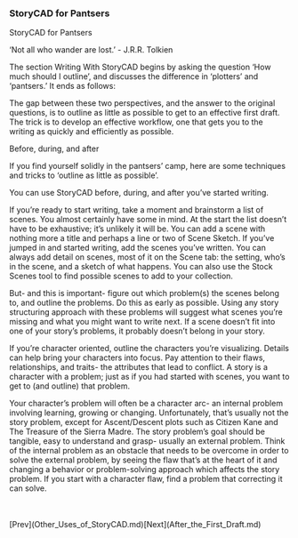 ### StoryCAD for Pantsers ###
StoryCAD for Pantsers <br/>

‘Not all who wander are lost.’ - J.R.R. Tolkien <br/>


The section Writing With StoryCAD begins by asking the question ‘How much should I outline’, and discusses the difference in ‘plotters’ and ‘pantsers.’ It ends as follows: <br/>

The gap between these two perspectives,  and the answer to the original questions, is to outline as little as possible to get to an effective first draft. The trick is to develop an effective workflow, one that gets you to the writing as quickly and efficiently as possible. <br/>

Before, during, and after  <br/>

If you find yourself solidly in the pantsers’ camp, here are some techniques and tricks  to ‘outline as little as possible’.  <br/>

You can use StoryCAD before, during, and after you’ve started writing. <br/>

If you’re ready to start writing, take a moment and brainstorm a list of scenes. You almost certainly have some in mind. At the start the list doesn’t  have to be exhaustive; it’s unlikely it will be. You can add a scene with	 nothing more a title and perhaps a line or two of Scene Sketch.  If you’ve jumped in and started writing, add the scenes you’ve written. You can always add detail on scenes, most of it on the Scene tab: the setting, who’s in the scene, and a  sketch of what happens. You can also use the Stock Scenes tool to find possible scenes to add to your collection. <br/>

But- and this is important- figure out which problem(s) the scenes belong to, and outline the problems. Do this as early as possible. Using any story structuring approach with these problems will suggest what scenes you’re missing and what you might want to write next. If a scene doesn’t fit into one of your story’s problems, it probably doesn’t belong in your story. <br/>

If you’re character oriented, outline the characters you’re visualizing. Details can help bring your characters into focus. Pay attention to their flaws, relationships, and traits- the attributes that lead to conflict. A story is a character with a problem; just as if you had started with scenes, you want to get to (and outline) that problem.  <br/>

Your character’s problem will often be a character arc- an  internal problem involving learning, growing or changing. Unfortunately, that’s usually not the story problem, except for Ascent/Descent plots such as Citizen Kane and The Treasure of the Sierra Madre. The story problem’s goal should be tangible, easy to understand and grasp- usually an external problem. Think of the internal problem as an obstacle that needs to be overcome in order to solve the external problem, by seeing the flaw that’s at the heart of it and changing a behavior or problem-solving approach which affects the story problem. If you start with a character flaw, find a problem that correcting it can solve.  <br/>





 <br/>
 <br/>
[Prev](Other_Uses_of_StoryCAD.md)[Next](After_the_First_Draft.md) <br/>
